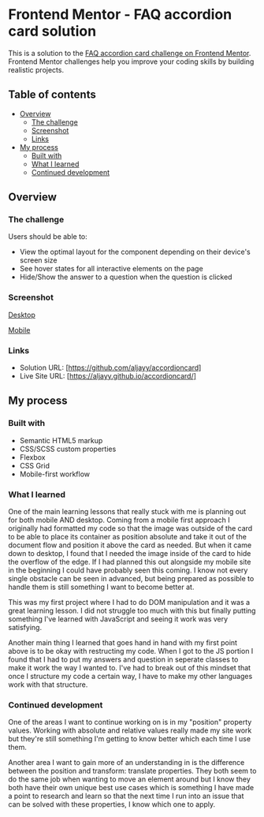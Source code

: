 # Frontend Mentor - FAQ accordion card solution

This is a solution to the [FAQ accordion card challenge on Frontend Mentor](https://www.frontendmentor.io/challenges/faq-accordion-card-XlyjD0Oam). Frontend Mentor challenges help you improve your coding skills by building realistic projects.

## Table of contents

- [Overview](#overview)
  - [The challenge](#the-challenge)
  - [Screenshot](#screenshot)
  - [Links](#links)
- [My process](#my-process)
  - [Built with](#built-with)
  - [What I learned](#what-i-learned)
  - [Continued development](#continued-development)

## Overview

### The challenge

Users should be able to:

- View the optimal layout for the component depending on their device's screen size
- See hover states for all interactive elements on the page
- Hide/Show the answer to a question when the question is clicked

### Screenshot

[Desktop](images/desktop-screenshot.png)

[Mobile](images/mobile-screenshot.png)

### Links

- Solution URL: [https://github.com/aljayy/accordioncard]
- Live Site URL: [https://aljayy.github.io/accordioncard/]

## My process

### Built with

- Semantic HTML5 markup
- CSS/SCSS custom properties
- Flexbox
- CSS Grid
- Mobile-first workflow

### What I learned

One of the main learning lessons that really stuck with me is planning out for both mobile AND desktop. Coming from a mobile first approach I originally had formatted my code so that the image was outside of the card to be able to place its container as position absolute and take it out of the document flow and position it above the card as needed. But when it came down to desktop, I found that I needed the image inside of the card to hide the overflow of the edge. If I had planned this out alongside my mobile site in the beginning I could have probably seen this coming. I know not every single obstacle can be seen in advanced, but being prepared as possible to handle them is still something I want to become better at.

This was my first project where I had to do DOM manipulation and it was a great learning lesson. I did not struggle too much with this but finally putting something I've learned with JavaScript and seeing it work was very satisfying.

Another main thing I learned that goes hand in hand with my first point above is to be okay with restructing my code. When I got to the JS portion I found that I had to put my answers and question in seperate classes to make it work the way I wanted to. I've had to break out of this mindset that once I structure my code a certain way, I have to make my other languages work with that structure.

### Continued development

One of the areas I want to continue working on is in my "position" property values. Working with absolute and relative values really made my site work but they're still something I'm getting to know better which each time I use them.

Another area I want to gain more of an understanding in is the difference between the position and transform: translate properties. They both seem to do the same job when wanting to move an element around but I know they both have their own unique best use cases which is something I have made a point to research and learn so that the next time I run into an issue that can be solved with these properties, I know which one to apply.
